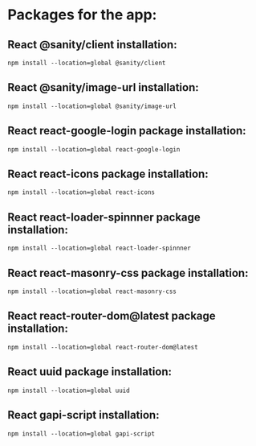 # Packages for the app:

## React @sanity/client installation:
`npm install --location=global @sanity/client`

## React @sanity/image-url installation:
`npm install --location=global @sanity/image-url`

## React  react-google-login package installation:
`npm install --location=global react-google-login`

## React  react-icons package installation:
`npm install --location=global react-icons`

## React  react-loader-spinnner package installation:
`npm install --location=global react-loader-spinnner`

## React  react-masonry-css package installation:
`npm install --location=global react-masonry-css`

## React  react-router-dom@latest package installation:
`npm install --location=global react-router-dom@latest`

## React  uuid package installation:
`npm install --location=global uuid`

## React gapi-script installation:
`npm install --location=global gapi-script`

